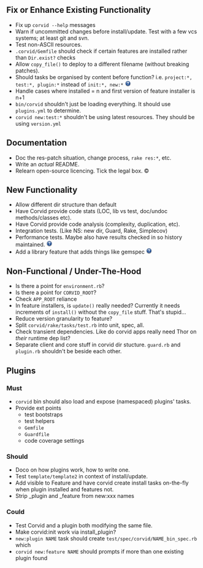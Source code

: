 Fix or Enhance Existing Functionality
-------------------------------------
* Fix up `corvid --help` messages
* Warn if uncommitted changes before install/update. Test with a few vcs systems; at least git and svn.
* Test non-ASCII resources.
* `.corvid/Gemfile` should check if certain features are installed rather than `Dir.exist?` checks
* Allow `copy_file()` to deploy to a different filename (without breaking patches).
* Should tasks be organised by content before function? i.e. `project:*, test:*, plugin:*` instead of `init:*, new:*` ![?](question.png)
* Handle cases where installed = n and first version of feature installer is n+1
* `bin/corvid` shouldn't just be loading everything. It should use `plugins.yml` to determine.
* `corvid new:test:*` shouldn't be using latest resources. They should be using `version.yml`

Documentation
-------------
* Doc the res-patch situation, change process, `rake res:*`, etc.
* Write an _actual_ README.
* Relearn open-source licencing. Tick the legal box. ©

New Functionality
-----------------
* Allow different dir structure than default
* Have Corvid provide code stats (LOC, lib vs test, doc/undoc methods/classes etc).
* Have Corvid provide code analysis (complexity, duplication, etc).
* Integration tests. (Like NS: new dir, Guard, Rake, Simplecov)
* Performance tests. Maybe also have results checked in so history maintained. ![?](question.png)
* Add a library feature that adds things like gemspec ![?](question.png)

Non-Functional / Under-The-Hood
-------------------------------
* Is there a point for `environment.rb`?
* Is there a point for `CORVID_ROOT`?
* Check `APP_ROOT` reliance
* In feature installers, is `update()` really needed? Currently it needs increments of `install()` without the `copy_file` stuff. That's stupid...
* Reduce version granularity to feature?
* Split `corvid/rake/tasks/test.rb` into unit, spec, all.
* Check transient dependencies. Like do corvid apps really need Thor on _their_ runtime dep list?
* Separate client and core stuff in corvid dir stucture. `guard.rb` and `plugin.rb` shouldn't be beside each other.

Plugins
-------
### Must
* `corvid` bin should also load and expose (namespaced) plugins' tasks.
* Provide ext points
  * test bootstraps
  * test helpers
  * `Gemfile`
  * `Guardfile`
  * code coverage settings

### Should
* Doco on how plugins work, how to write one.
* Test `template/template2` in context of install/update.
* Add visible to Feature and have corvid create install tasks on-the-fly when plugin installed and features not.
* Strip _plugin and _feature from new:xxx names

### Could
* Test Corvid and a plugin both modifying the same file.
* Make corvid:init work via install_plugin?
* `new:plugin NAME` task should create `test/spec/corvid/NAME_bin_spec.rb` which
* `corvid new:feature NAME` should prompts if more than one existing plugin found
